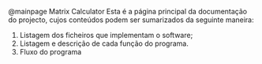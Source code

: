 @mainpage Matrix Calculator
Esta é a página principal da documentação do projecto, cujos conteúdos podem ser sumarizados da seguinte maneira:

1. Listagem dos ficheiros que implementam o software;
2. Listagem e descrição de cada função do programa.
3. Fluxo do programa